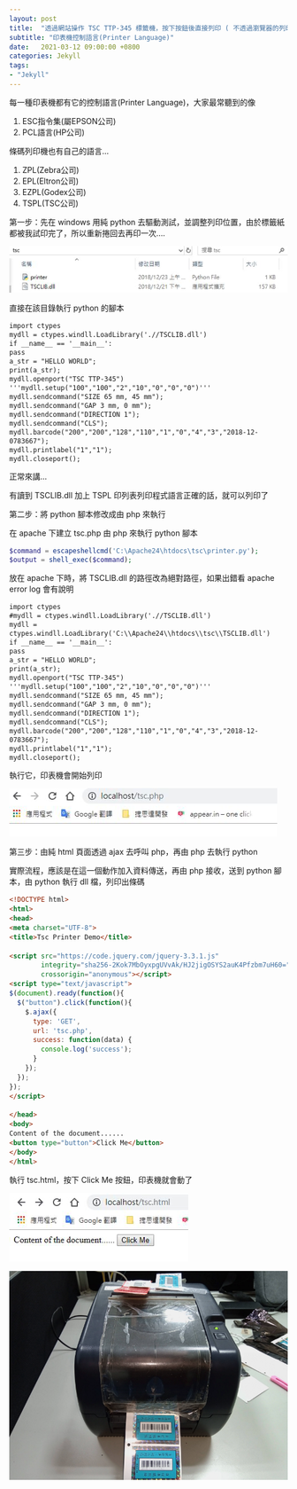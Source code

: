```yaml
---
layout: post
title:  "透過網站操作 TSC TTP-345 標籤機，按下按鈕後直接列印 ( 不透過瀏覽器的列印工具 )"
subtitle: "印表機控制語言(Printer Language)"
date:   2021-03-12 09:00:00 +0800
categories: Jekyll
tags:
- "Jekyll"
---
```


每一種印表機都有它的控制語言(Printer Language)，大家最常聽到的像

1.  ESC指令集(屬EPSON公司)
2.  PCL語言(HP公司)

條碼列印機也有自己的語言…

1.  ZPL(Zebra公司)
2.  EPL(Eltron公司)
3.  EZPL(Godex公司)
4.  TSPL(TSC公司)

第一步：先在 windows 用純 python 去驅動測試，並調整列印位置，由於標籤紙都被我試印完了，所以重新捲回去再印一次….

![](/images/medium/1__0iW7gA0h7FLV2N7o__WOFJA.png)

直接在該目錄執行 python 的腳本

    import ctypes
    mydll = ctypes.windll.LoadLibrary('.//TSCLIB.dll')
    if __name__ == '__main__':
    pass
    a_str = "HELLO WORLD";
    print(a_str);
    mydll.openport("TSC TTP-345")
    '''mydll.setup("100","100","2","10","0","0","0")'''
    mydll.sendcommand("SIZE 65 mm, 45 mm");
    mydll.sendcommand("GAP 3 mm, 0 mm");
    mydll.sendcommand("DIRECTION 1");
    mydll.sendcommand("CLS");
    mydll.barcode("200","200","128","110","1","0","4","3","2018-12-0783667");
    mydll.printlabel("1","1");
    mydll.closeport();

正常來講…

有讀到 TSCLIB.dll 加上 TSPL 印列表列印程式語言正確的話，就可以列印了

第二步：將 python 腳本修改成由 php 來執行

在 apache 下建立 tsc.php 由 php 來執行 python 腳本

```php
$command = escapeshellcmd('C:\Apache24\htdocs\tsc\printer.py');
$output = shell_exec($command);
```

放在 apache 下時，將 TSCLIB.dll 的路徑改為絕對路徑，如果出錯看 apache error log 會有說明

    import ctypes
    #mydll = ctypes.windll.LoadLibrary('.//TSCLIB.dll')
    mydll = ctypes.windll.LoadLibrary('C:\\Apache24\\htdocs\\tsc\\TSCLIB.dll')
    if __name__ == '__main__':
    pass
    a_str = "HELLO WORLD";
    print(a_str);
    mydll.openport("TSC TTP-345")
    '''mydll.setup("100","100","2","10","0","0","0")'''
    mydll.sendcommand("SIZE 65 mm, 45 mm");
    mydll.sendcommand("GAP 3 mm, 0 mm");
    mydll.sendcommand("DIRECTION 1");
    mydll.sendcommand("CLS");
    mydll.barcode("200","200","128","110","1","0","4","3","2018-12-0783667");
    mydll.printlabel("1","1");
    mydll.closeport();

執行它，印表機會開始列印

![](/images/medium/1__6C__IdRzWTxEu5M8CwFF24w.png)

第三步：由純 html 頁面透過 ajax 去呼叫 php，再由 php 去執行 python

實際流程，應該是在這一個動作加入資料傳送，再由 php 接收，送到 python 腳本，由 python 執行 dll 檔，列印出條碼

```html
<!DOCTYPE html>
<html>
<head>
<meta charset="UTF-8">
<title>Tsc Printer Demo</title>

<script src="https://code.jquery.com/jquery-3.3.1.js" 
        integrity="sha256-2Kok7MbOyxpgUVvAk/HJ2jigOSYS2auK4Pfzbm7uH60=" 
        crossorigin="anonymous"></script>
<script type="text/javascript">
$(document).ready(function(){
  $("button").click(function(){
    $.ajax({
      type: 'GET',
      url: 'tsc.php',
      success: function(data) {
        console.log('success');
      }
    });
  });
});
</script>

</head>
<body>
Content of the document......
<button type="button">Click Me</button>
</body>
</html>
```

執行 tsc.html，按下 Click Me 按鈕，印表機就會動了

![](/images/medium/1__brPglykWy__nxG6o4k4Psgw.png)

![](/images/medium/1__x9HtAOE3hlwlDC9G5MxUAQ.png)
